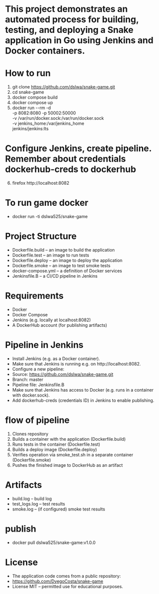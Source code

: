 # This project demonstrates an automated process for building, testing, and deploying a Snake application in Go using Jenkins and Docker containers.

# How to run
1. git clone https://github.com/dslwa/snake-game.git
2. cd snake-game
3. docker compose build
4. docker compose up
5. docker run --rm -d \
    -p 8082:8080 -p 50002:50000 \
    -v /var/run/docker.sock:/var/run/docker.sock \
    -v jenkins_home:/var/jenkins_home \
    jenkins/jenkins:lts

# Configure Jenkins, create pipeline. Remember about credentials dockerhub-creds to dockerhub
6. firefox http://localhost:8082

# To run game docker
* docker run -ti dslwa525/snake-game

# Project Structure
* Dockerfile.build – an image to build the application
* Dockerfile.test – an image to run tests
* Dockerfile.deploy – an image to deploy the application
* Dockerfile.smoke – an image to test smoke tests
* docker-compose.yml – a definition of Docker services
* Jenkinsfile.B – a CI/CD pipeline in Jenkins

# Requirements
* Docker
* Docker Compose
* Jenkins (e.g. locally at localhost:8082)
* A DockerHub account (for publishing artifacts)

# Pipeline in Jenkins
* Install Jenkins (e.g. as a Docker container).
* Make sure that Jenkins is running e.g. on http://localhost:8082.
* Configure a new pipeline:
* Source: https://github.com/dslwa/snake-game.git
* Branch: master
* Pipeline file: Jenkinsfile.B
* Make sure that Jenkins has access to Docker (e.g. runs in a container with docker.sock).
* Add dockerhub-creds (credentials ID) in Jenkins to enable publishing.

# flow of pipeline
1. Clones repository
2. Builds a container with the application (Dockerfile.build)
3. Runs tests in the container (Dockerfile.test)
4. Builds a deploy image (Dockerfile.deploy)
5. Verifies operation via smoke_test.sh in a separate container (Dockerfile.smoke)
6. Pushes the finished image to DockerHub as an artifact

# Artifacts
* build.log – build log
* test_logs.log – test results
* smoke.log – (if configured) smoke test results

# publish
* docker pull dslwa525/snake-game:v1.0.0

# License
* The application code comes from a public repository:
* https://github.com/DyegoCosta/snake-game
* License MIT – permitted use for educational purposes.
